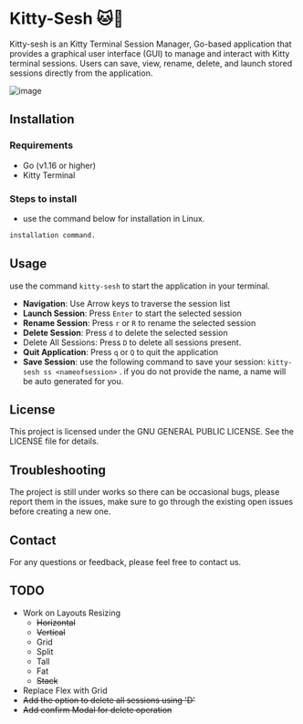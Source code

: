 # Kitty-Sesh 🐱🚬

Kitty-sesh is an Kitty Terminal Session Manager, Go-based application that provides a graphical user interface (GUI) to manage and interact with Kitty terminal sessions. Users can save, view, rename, delete, and launch stored sessions directly from the application.

![image](https://github.com/Raghav-rv28/kitty-sesh/assets/62635473/70ae0a80-85b9-427b-9444-950cf7eafe0e)

## Installation

### Requirements

- Go (v1.16 or higher)
- Kitty Terminal

### Steps to install

- use the command below for installation in Linux.

```sh
installation command.
```

## Usage

use the command `kitty-sesh` to start the application in your terminal.

- **Navigation**: Use Arrow keys to traverse the session list
- **Launch Session**: Press `Enter` to start the selected session
- **Rename Session**: Press `r` or `R` to rename the selected session
- **Delete Session**: Press `d` to delete the selected session
- Delete All Sessions: Press `D` to delete all sessions present.
- **Quit Application**: Press `q` or `Q` to quit the application
- **Save Session**: use the following command to save your session: `kitty-sesh ss <nameofsession>` . if you do not provide the name, a name will be auto generated for you.

## License

This project is licensed under the GNU GENERAL PUBLIC LICENSE. See the LICENSE file for details.

## Troubleshooting

The project is still under works so there can be occasional bugs, please report them in the issues, make sure to go through the existing open issues before creating a new one.

## Contact

For any questions or feedback, please feel free to contact us.

## TODO

- Work on Layouts Resizing
  - ~~Horizontal~~
  - ~~Vertical~~
  - Grid
  - Split
  - Tall
  - Fat
  - ~~Stack~~
- Replace Flex with Grid
- ~~Add the option to delete all sessions using 'D'~~
- ~~Add confirm Modal for delete operation~~
